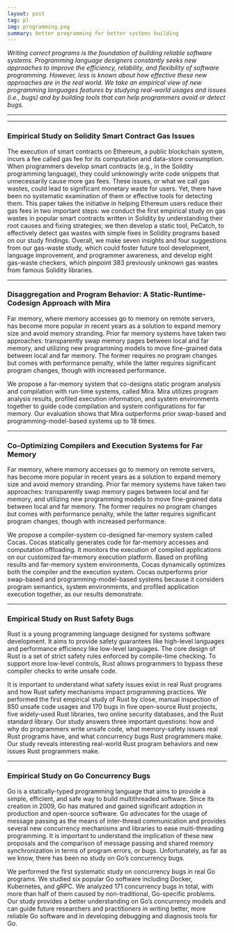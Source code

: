 ```yaml
---
layout: post
tag: pl
img: programming.png
summary: better programming for better systems building
---
```



<div class="row-fluid">
<i>
<p>
Writing correct programs is the foundation of building reliable software systems.
Programming language designers constantly seeks new approaches to improve the efficiency, 
relability, and flexibility of software programming.
However, less is known about how effective these new approaches are in the real world.
We take an empirical view of new programming languages features
by studying real-world usages and issues (i.e., bugs)
and by building tools that can help programmers avoid or detect bugs.
</p>
</i>
</div>

<hr>
<hr>

<div class="row-fluid">
<h3>Empirical Study on Solidity Smart Contract Gas Issues</h3>
<div class="span6">
  <p class="text-left">
The execution of smart contracts on Ethereum, a public blockchain system, incurs a fee called gas fee for its computation and data-store consumption. When programmers develop smart contracts (e.g., in the Solidity programming language), they could unknowingly write code snippets that unnecessarily cause more gas fees. These issues, or what we call gas wastes, could lead to significant monetary waste for users. Yet, there have been no systematic examination of them or effective tools for detecting them. This paper takes the initiative in helping Ethereum users reduce their gas fees in two important steps: we conduct the first empirical study on gas wastes in popular smart contracts written in Solidity by understanding their root causes and fixing strategies; we then develop a static tool, PeCatch, to effectively detect gas wastes with simple fixes in Solidity programs based on our study findings. Overall, we make seven insights and four suggestions from our gas-waste study, which could foster future tool development, language improvement, and programmer awareness, and develop eight gas-waste checkers, which pinpoint 383 previously unknown gas wastes from famous Solidity libraries.
  </p>
</div>
</div>

<hr>


<div class="row-fluid">
<h3>Disaggregation and Program Behavior: A Static-Runtime-Codesign Approach with Mira</h3>
<div class="span6">
  <p class="text-left">
Far memory, where memory accesses go to memory on remote servers, has become more popular in recent years as a solution to expand memory size and avoid memory stranding. Prior far memory systems have taken two approaches: transparently swap memory pages between local and far memory, and utilizing new programming models to move fine-grained data between local and far memory. The former requires no program changes but comes with performance penalty, while the latter requires significant program changes, though with increased performance.
  </p>
  <p>
We propose a far-memory system that co-designs static program analysis and compilation with run-time systems, called Mira. Mira utilizes program analysis results, profiled execution information, and system environments together to guide code compilation and system configurations for far memory. Our evaluation shows that Mira outperforms prior swap-based and programming-model-based systems up to 18 times.
  </p>
</div>
</div>

<hr>

<div class="row-fluid">
<h3>Co-Optimizing Compilers and Execution Systems for Far Memory</h3>
<div class="span6">
<p class="text-left">
Far memory, where memory accesses go to memory on remote servers, has become more popular in recent years as a solution to expand memory size and avoid memory stranding. Prior far memory systems have taken two approaches: transparently swap memory pages between local and far memory, and utilizing new programming models to move fine-grained data between local and far memory. The former requires no program changes but comes with performance penalty, while the latter requires significant program changes, though with increased performance.
</p>
<p>
We propose a compiler-system co-designed far-memory system called Cocas. Cocas statically generates code for far-memory accesses and computation offloading. It monitors the execution of compiled applications on our customized far-memory execution platform. Based on profiling results and far-memory system environments, Cocas dynamically optimizes both the compiler and the execution system. Cocas outperforms prior swap-based and programming-model-based systems because it considers program semantics, system environments, and profiled application execution together, as our results demonstrate.
</p>
</div>
</div>

<hr>

<div class="row-fluid">
<h3>Empirical Study on Rust Safety Bugs</h3>
<div class="span6">
<p class="text-left">
Rust is a young programming language designed for systems software development. It aims to provide safety guarantees like high-level languages and performance efficiency like low-level languages. The core design of Rust is a set of strict safety rules enforced by compile-time checking. To support more low-level controls, Rust allows programmers to bypass these compiler checks to write unsafe code.
</p>
<p>
It is important to understand what safety issues exist in real Rust programs and how Rust safety mechanisms impact programming practices. We performed the first empirical study of Rust by close, manual inspection of 850 unsafe code usages and 170 bugs in five open-source Rust projects, five widely-used Rust libraries, two online security databases, and the Rust standard library. Our study answers three important questions: how and why do programmers write unsafe code, what memory-safety issues real Rust programs have, and what concurrency bugs Rust programmers make. Our study reveals interesting real-world Rust program behaviors and new issues Rust programmers make.
</p>
</div>
	  <!--
<div class="span4">
<img height="150" src="img/research/Rust.png">
</div>
	  -->
</div>

<hr>

<div class="row-fluid">
<h3>Empirical Study on Go Concurrency Bugs</h3>
<div class="span6">
<p class="text-left">
Go is a statically-typed programming language that aims
to provide a simple, efficient, and safe way to build multithreaded software. Since its creation in 2009, Go has matured and gained significant adoption in production and
open-source software. Go advocates for the usage of message passing as the means of inter-thread communication
and provides several new concurrency mechanisms and libraries to ease multi-threading programming. It is important
to understand the implication of these new proposals and the
comparison of message passing and shared memory synchronization in terms of program errors, or bugs. Unfortunately,
as far as we know, there has been no study on Go’s concurrency bugs.
</p>
<p>
We performed the first systematic study on
concurrency bugs in real Go programs. We studied six popular Go software including Docker, Kubernetes, and gRPC.
We analyzed 171 concurrency bugs in total, with more than
half of them caused by non-traditional, Go-specific problems.
Our study provides a better understanding on Go’s
concurrency models and can guide future researchers and
practitioners in writing better, more reliable Go software
and in developing debugging and diagnosis tools for Go.
</p>
</div>
	  <!--
<div class="span5">
<img height="150" src="img/research/gopher.png">
</div>
	  -->
</div>
